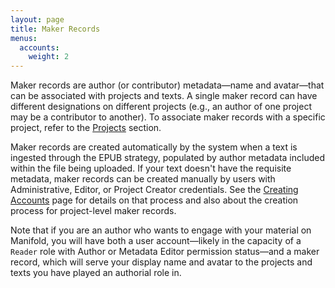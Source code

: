 ```yaml
---
layout: page
title: Maker Records
menus:
  accounts:
    weight: 2
---
```


Maker records are author (or contributor) metadata—name and avatar—that can be associated with projects and texts. A single maker record can have different designations on different projects (e.g., an author of one project may be a contributor to another). To associate maker records with a specific project, refer to the [Projects](/docs/projects/customizing/people.html) section.

Maker records are created automatically by the system when a text is ingested through the EPUB strategy, populated by author metadata included within the file being uploaded. If your text doesn't have the requisite metadata, maker records can be created manually by users with Administrative, Editor, or Project Creator credentials. See the [Creating Accounts](creating.html) page for details on that process and also about the creation process for project-level maker records.

Note that if you are an author who wants to engage with your material on Manifold, you will have both a user account—likely in the capacity of a `Reader` role with Author or Metadata Editor permission status—and a maker record, which will serve your display name and avatar to the projects and texts you have played an authorial role in.
